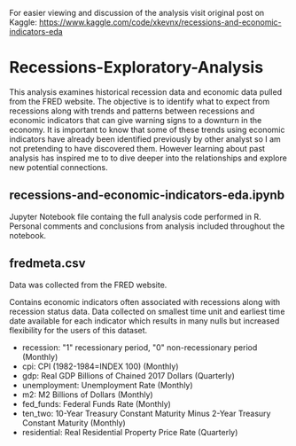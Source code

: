 For easier viewing and discussion of the analysis visit original post on Kaggle: https://www.kaggle.com/code/xkevnx/recessions-and-economic-indicators-eda

# Recessions-Exploratory-Analysis
This analysis examines historical recession data and economic data pulled from the FRED website. The objective is to identify what to expect from recessions along with trends and patterns between recessions and economic indicators that can give warning signs to a downturn in the economy. It is important to know that some of these trends using economic indicators have already been identified previously by other analyst so I am not pretending to have discovered them. However learning about past analysis has inspired me to to dive deeper into the relationships and explore new potential connections.

## recessions-and-economic-indicators-eda.ipynb
Jupyter Notebook file containg the full analysis code performed in R. Personal comments and conclusions from analysis included throughout the notebook.

## fredmeta.csv
Data was collected from the FRED website.

Contains economic indicators often associated with recessions along with recession status data. Data collected on smallest time unit and earliest time date available for each indicator which results in many nulls but increased flexibility for the users of this dataset.

- recession: "1" recessionary period, "0" non-recessionary period (Monthly)
- cpi: CPI (1982-1984=INDEX 100) (Monthly)
- gdp: Real GDP Billions of Chained 2017 Dollars (Quarterly)
- unemployment: Unemployment Rate (Monthly)
- m2: M2 Billions of Dollars (Monthly)
- fed_funds: Federal Funds Rate (Monthly)
- ten_two: 10-Year Treasury Constant Maturity Minus 2-Year Treasury Constant Maturity (Monthly)
- residential: Real Residential Property Price Rate (Quarterly)
